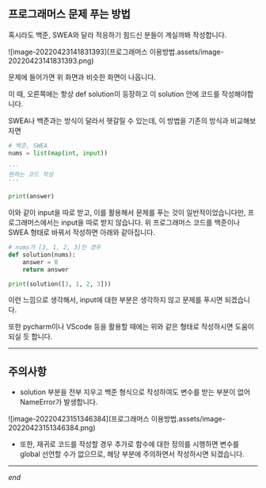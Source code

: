 ## 프로그래머스 문제 푸는 방법

혹시라도 백준, SWEA와 달라 적응하기 힘드신 분들이 계실까봐 작성합니다.

![image-20220423141831393](프로그래머스 이용방법.assets/image-20220423141831393.png)



문제에 들어가면 위 화면과 비슷한 화면이 나옵니다.

이 때, 오른쪽에는 항상 def solution이 등장하고 이 solution 안에 코드를 작성해야합니다.

SWEA나 백준과는 방식이 달라서 헷갈릴 수 있는데, 이 방법을 기존의 방식과 비교해보자면



```python
# 백준, SWEA
nums = list(map(int, input))

'''
원하는 코드 작성
'''

print(answer)
```



이와 같이 input을 따로 받고, 이를 활용해서 문제를 푸는 것이 일반적이었습니다만, 프로그래머스에서는 input을 따로 받지 않습니다. 위 프로그래머스 코드를 백준이나 SWEA 형태로 바꿔서 작성하면 아래와 같아집니다.



```python
# nums가 [3, 1, 2, 3]인 경우
def solution(nums):
    answer = 0
    return answer

print(solution([3, 1, 2, 3]))
```



이런 느낌으로 생각해서, input에 대한 부분은 생각하지 않고 문제를 푸시면 되겠습니다.

또한 pycharm이나 VScode 등을 활용할 때에는 위와 같은 형태로 작성하시면 도움이 되실 듯 합니다.



---

## 주의사항

- solution 부분을 전부 지우고 백준 형식으로 작성하여도 변수를 받는 부분이 없어 NameError가 발생합니다.

![image-20220423151346384](프로그래머스 이용방법.assets/image-20220423151346384.png)

- 또한, 재귀로 코드를 작성할 경우 추가로 함수에 대한 정의를 시행하면 변수를 global 선언할 수가 없으므로, 해당 부분에 주의하면서 작성하시면 되겠습니다.



---

*end*